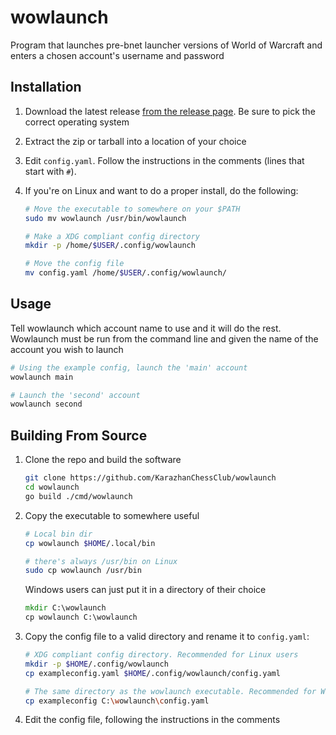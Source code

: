 # wowlaunch

Program that launches pre-bnet launcher versions of World of Warcraft and enters a chosen account's username and password

## Installation

1. Download the latest release [from the release page](https://github.com/KarazhanChessClub/wowlaunch/releases/latest). Be sure to pick the correct operating system

2. Extract the zip or tarball into a location of your choice

3. Edit `config.yaml`. Follow the instructions in the comments (lines that start with `#`).

4. If you're on Linux and want to do a proper install, do the following:

    ```bash
    # Move the executable to somewhere on your $PATH
    sudo mv wowlaunch /usr/bin/wowlaunch

    # Make a XDG compliant config directory
    mkdir -p /home/$USER/.config/wowlaunch

    # Move the config file
    mv config.yaml /home/$USER/.config/wowlaunch/
    ```

## Usage

Tell wowlaunch which account name to use and it will do the rest. Wowlaunch must be run from the command line and given the name of the account you wish to launch

```bash
# Using the example config, launch the 'main' account
wowlaunch main

# Launch the 'second' account
wowlaunch second
```

## Building From Source

1. Clone the repo and build the software

    ```bash
    git clone https://github.com/KarazhanChessClub/wowlaunch
    cd wowlaunch
    go build ./cmd/wowlaunch
    ```

2. Copy the executable to somewhere useful

    ```bash
    # Local bin dir
    cp wowlaunch $HOME/.local/bin

    # there's always /usr/bin on Linux
    sudo cp wowlaunch /usr/bin
    ```

    Windows users can just put it in a directory of their choice
    ```cmd
    mkdir C:\wowlaunch
    cp wowlaunch C:\wowlaunch
    ```

3. Copy the config file to a valid directory and rename it to `config.yaml`:
    ```bash
    # XDG compliant config directory. Recommended for Linux users
    mkdir -p $HOME/.config/wowlaunch
    cp exampleconfig.yaml $HOME/.config/wowlaunch/config.yaml

    # The same directory as the wowlaunch executable. Recommended for Windows users
    cp exampleconfig C:\wowlaunch\config.yaml
    ```

4. Edit the config file, following the instructions in the comments

